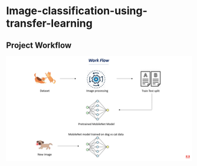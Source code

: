 # Image-classification-using-transfer-learning
## Project Workflow
![image](https://github.com/kayikalvin/Image-classification-using-transfer-learning/blob/main/Workflow.png)
